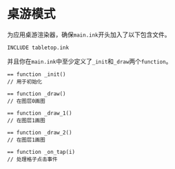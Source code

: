 # 桌游模式

为应用桌游渲染器，确保`main.ink`开头加入了以下包含文件。

```
INCLUDE tabletop.ink
```

并且你在`main.ink`中至少定义了`_init`和`_draw`两个`function`。

```
== function _init()
// 用于初始化

== function _draw()
// 在图层0画图

== function _draw_1()
// 在图层1画图

== function _draw_2()
// 在图层1画图

== function _on_tap(i)
// 处理格子点击事件

```


